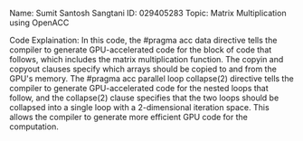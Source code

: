 Name: Sumit Santosh Sangtani
ID: 029405283
Topic: Matrix Multiplication using OpenACC

Code Explaination:
In this code, the #pragma acc data directive tells the compiler to generate GPU-accelerated code for the block of code that follows, which includes the matrix multiplication function. 
The copyin and copyout clauses specify which arrays should be copied to and from the GPU's memory.
The #pragma acc parallel loop collapse(2) directive tells the compiler to generate GPU-accelerated code for the nested loops that follow, and the collapse(2) clause specifies that the two loops should be collapsed into a single loop with a 2-dimensional iteration space.
This allows the compiler to generate more efficient GPU code for the computation.
